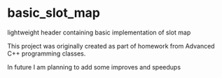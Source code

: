 # basic_slot_map
lightweight header containing basic implementation of slot map

This project was originally created as part of homework from Advanced C++ programming classes.

In future I am planning to add some improves and speedups
